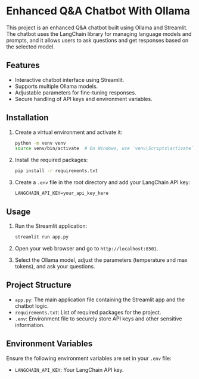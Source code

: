 # Enhanced Q&A Chatbot With Ollama

This project is an enhanced Q&A chatbot built using Ollama and Streamlit. The chatbot uses the LangChain library for managing language models and prompts, and it allows users to ask questions and get responses based on the selected model.

## Features

- Interactive chatbot interface using Streamlit.
- Supports multiple Ollama models.
- Adjustable parameters for fine-tuning responses.
- Secure handling of API keys and environment variables.

## Installation

1. Create a virtual environment and activate it:
    ```bash
    python -m venv venv
    source venv/bin/activate  # On Windows, use `venv\Scripts\activate`
    ```

2. Install the required packages:
    ```bash
    pip install -r requirements.txt
    ```

3. Create a `.env` file in the root directory and add your LangChain API key:
    ```env
    LANGCHAIN_API_KEY=your_api_key_here
    ```

## Usage

1. Run the Streamlit application:
    ```bash
    streamlit run app.py
    ```

2. Open your web browser and go to `http://localhost:8501`.

3. Select the Ollama model, adjust the parameters (temperature and max tokens), and ask your questions.

## Project Structure

- `app.py`: The main application file containing the Streamlit app and the chatbot logic.
- `requirements.txt`: List of required packages for the project.
- `.env`: Environment file to securely store API keys and other sensitive information.

## Environment Variables

Ensure the following environment variables are set in your `.env` file:
- `LANGCHAIN_API_KEY`: Your LangChain API key.
